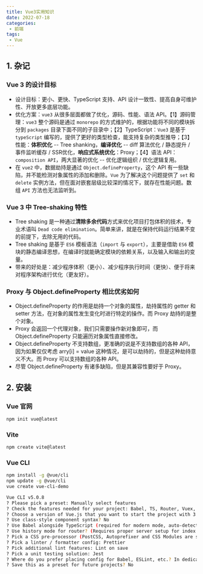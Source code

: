 ```yaml
---
title: Vue3实用知识
date: 2022-07-18
categories:
 - 前端
tags:
 - Vue
---
```


<!-- more -->



## 1. 杂记

### Vue 3 的设计目标

- 设计目标：更小、更快、TypeScript 支持、API 设计一致性、提高自身可维护性、开放更多底层功能。
- 优化方案：`vue3` 从很多层面都做了优化，源码、性能、语法 API。【1】源码管理：`vue3` 整个源码是通过  `monorepo` 的方式维护的，根据功能将不同的模块拆分到 `packages` 目录下面不同的子目录中；【2】TypeScript：`Vue3` 是基于 `typeScript` 编写的，提供了更好的类型检查，能支持复杂的类型推导；【3】性能：**体积优化** -- Tree shanking，**编译优化** -- diff 算法优化 / 静态提升 / 事件监听缓存 / SSR优化，**响应式系统优化**：Proxy；【4】语法 API：`composition API`，两大显著的优化 -- 优化逻辑组织 / 优化逻辑复用。
- 在 `vue2` 中，数据劫持是通过 `Object.defineProperty`，这个 API 有一些缺陷，并不能检测对象属性的添加和删除。`Vue` 为了解决这个问题提供了 `set` 和 `delete` 实例方法，但在面对嵌套层级比较深的情况下，就存在性能问题。数组 `API` 方法也无法监听到。



### Vue 3 中 Tree-shaking 特性

- Tree shaking 是一种通过**清除多余代码**方式来优化项目打包体积的技术，专业术语叫 `Dead code elimination`。简单来讲，就是在保持代码运行结果不变的前提下，去除无用的代码。
- Tree shaking 是基于 `ES6` 模板语法（`import` 与 `export`），主要是借助 `ES6` 模块的静态编译思想，在编译时就能确定模块的依赖关系，以及输入和输出的变量。
- 带来的好处是：减少程序体积（更小）、减少程序执行时间（更快）、便于将来对程序架构进行优化（更友好）。



### Proxy 与 Object.defineProperty 相比优劣如何

- Object.defineProperty 的作用是劫持一个对象的属性，劫持属性的 getter 和 setter 方法，在对象的属性发生变化时进行特定的操作。而 Proxy 劫持的是整个对象。
- Proxy 会返回一个代理对象，我们只需要操作新对象即可，而 Object.defineProperty 只能遍历对象属性直接修改。
- Object.defineProperty 不支持数组，更准确的说是不支持数组的各种 API，因为如果仅仅考虑 arry[i] = value 这种情况，是可以劫持的，但是这种劫持意义不大。而 Proxy 可以支持数组的各种 API。
- 尽管 Object.defineProperty 有诸多缺陷，但是其兼容性要好于 Proxy。



## 2. 安装

### Vue 官网

```bash
npm init vue@latest
```



### Vite

```bash
npm create vite@latest
```



### Vue CLI

```bash
npm install -g @vue/cli
npm update -g @vue/cli
vue create vue-cli-demo

Vue CLI v5.0.8
? Please pick a preset: Manually select features
? Check the features needed for your project: Babel, TS, Router, Vuex, CSS Pre-processors, Linter, Unit
? Choose a version of Vue.js that you want to start the project with 3.x
? Use class-style component syntax? No
? Use Babel alongside TypeScript (required for modern mode, auto-detected polyfills, transpiling JSX)? Yes
? Use history mode for router? (Requires proper server setup for index fallback in production) Yes
? Pick a CSS pre-processor (PostCSS, Autoprefixer and CSS Modules are supported by default): Less
? Pick a linter / formatter config: Prettier
? Pick additional lint features: Lint on save   
? Pick a unit testing solution: Jest
? Where do you prefer placing config for Babel, ESLint, etc.? In dedicated config files
? Save this as a preset for future projects? No
```

